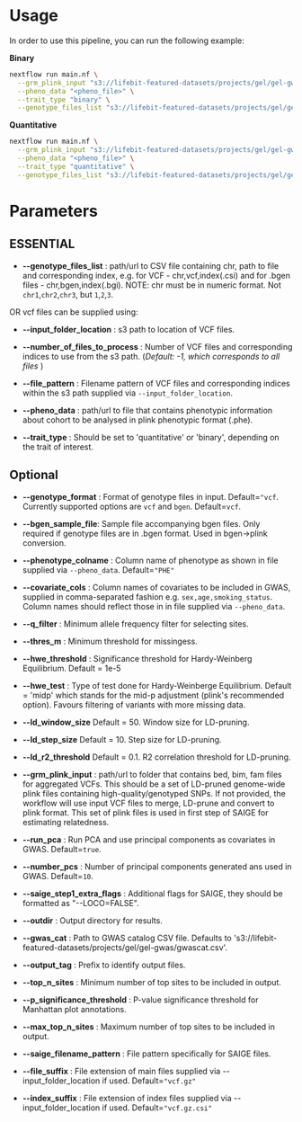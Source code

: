 # Usage

In order to use this pipeline, you can run the following example:

**Binary**

```bash
nextflow run main.nf \
  --grm_plink_input "s3://lifebit-featured-datasets/projects/gel/gel-gwas/testdata/sampleA.{bed,bim,fam}" \
  --pheno_data "<pheno_file>" \
  --trait_type "binary" \
  --genotype_files_list "s3://lifebit-featured-datasets/projects/gel/gel-gwas/testdata/vcfs.csv"
```

**Quantitative**

```bash
nextflow run main.nf \
  --grm_plink_input "s3://lifebit-featured-datasets/projects/gel/gel-gwas/testdata/sampleA.{bed,bim,fam}" \
  --pheno_data "<pheno_file>" \
  --trait_type "quantitative" \
  --genotype_files_list "s3://lifebit-featured-datasets/projects/gel/gel-gwas/testdata/vcfs.csv"
```

# Parameters

## **ESSENTIAL**

- **--genotype_files_list** : path/url to CSV file containing chr, path to file and corresponding index, e.g. for VCF - chr,vcf,index(.csi) and for .bgen files - chr,bgen,index(.bgi). NOTE: chr must be in numeric format. Not `chr1`,`chr2`,`chr3`, but `1`,`2`,`3`.

OR vcf files can be supplied using:

- **--input_folder_location** : s3 path to location of VCF files.
- **--number_of_files_to_process** : Number of VCF files and corresponding indices to use from the s3 path. (_Default: -1, which corresponds to all files_ )
- **--file_pattern** : Filename pattern of VCF files and corresponding indices within the s3 path supplied via `--input_folder_location`.


- **--pheno_data** : path/url to file that contains phenotypic information about cohort to be analysed in plink phenotypic format (.phe).

- **--trait_type** : Should be set to 'quantitative' or 'binary', depending on the trait of interest.


## **Optional**

- **--genotype_format** : Format of genotype files in input. Default=`"vcf`. Currently supported options are `vcf` and `bgen`. Default=`vcf`.
- **--bgen_sample_file**: Sample file accompanying bgen files. Only required if genotype files are in .bgen format. Used in bgen->plink conversion.


- **--phenotype_colname** :  Column name of phenotype as shown in file supplied via `--pheno_data`. Default=`"PHE"`
- **--covariate_cols** :  Column names of covariates to be included in GWAS, supplied in comma-separated fashion e.g. `sex,age,smoking_status`. Column names should reflect those in in file supplied via `--pheno_data`.

- **--q_filter** : Minimum allele frequency filter for selecting sites.
- **--thres_m** : Minimum threshold for missingess.
- **--hwe_threshold** : Significance threshold for Hardy-Weinberg Equilibrium. Default = 1e-5
- **--hwe_test** : Type of test done for Hardy-Weinberge Equilibrium. Default = 'midp' which stands for the mid-p adjustment (plink's recommended option). Favours filtering of variants with more missing data.

- **--ld_window_size** Default = 50. Window size for LD-pruning.
- **--ld_step_size** Default = 10. Step size for LD-pruning.
- **--ld_r2_threshold** Default = 0.1. R2 correlation threshold for LD-pruning.

- **--grm_plink_input** : path/url to folder that contains bed, bim, fam files for aggregated VCFs. This should be a set of LD-pruned genome-wide plink files containing high-quality/genotyped SNPs. If not provided, the workflow will use input VCF files to merge, LD-prune and convert to plink format. This set of plink files is used in first step of SAIGE for estimating relatedness.

- **--run_pca** : Run PCA and use principal components as covariates in GWAS. Default=`true`.
- **--number_pcs** : Number of principal components generated ans used in GWAS. Default=`10`.

- **--saige_step1_extra_flags** : Additional flags for SAIGE, they should be formatted as "--LOCO=FALSE".
- **--outdir** : Output directory for results.
- **--gwas_cat** : Path to GWAS catalog CSV file. Defaults to 's3://lifebit-featured-datasets/projects/gel/gel-gwas/gwascat.csv'.
- **--output_tag** : Prefix to identify output files.
- **--top_n_sites** : Minimum number of top sites to be included in output.
- **--p_significance_threshold** : P-value significance threshold for Manhattan plot annotations.
- **--max_top_n_sites** : Maximum number of top sites to be included in output.
- **--saige_filename_pattern** : File pattern specifically for SAIGE files.


- **--file_suffix** : File extension of main files supplied via --input_folder_location if used. Default=`"vcf.gz"`
- **--index_suffix** : File extension of index files supplied via --input_folder_location if used. Default=`"vcf.gz.csi"`

